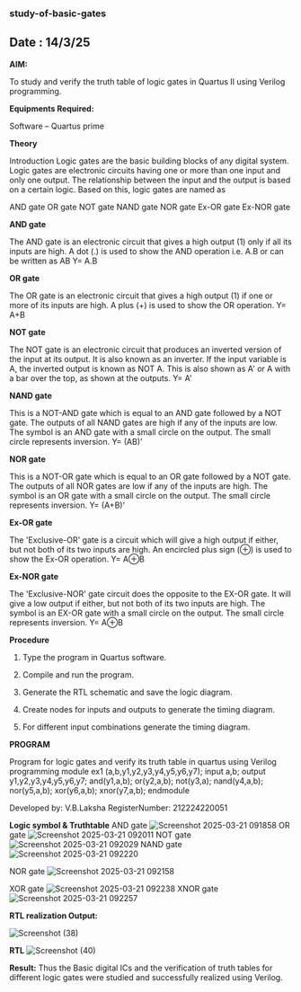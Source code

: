 ### study-of-basic-gates
## Date : 14/3/25
**AIM:** 

To study and verify the truth table of logic gates in Quartus II using Verilog programming.

**Equipments Required:**

Software – Quartus prime 

**Theory**

Introduction Logic gates are the basic building blocks of any digital system. Logic gates are electronic circuits having one or more than one input and only one output. The relationship between the input and the output is based on a certain logic. Based on this, logic gates are named as

AND gate OR gate NOT gate NAND gate NOR gate Ex-OR gate Ex-NOR gate

**AND gate**

The AND gate is an electronic circuit that gives a high output (1) only if all its inputs are high. A dot (.) is used to show the AND operation i.e. A.B or can be written as AB
Y= A.B

**OR gate** 

The OR gate is an electronic circuit that gives a high output (1) if one or more of its inputs are high. A plus (+) is used to show the OR operation.
Y= A+B

**NOT gate**

The NOT gate is an electronic circuit that produces an inverted version of the input at its output. It is also known as an inverter. If the input variable is A, the inverted output is known as NOT A. This is also shown as A' or A with a bar over the top, as shown at the outputs.
Y= A'

**NAND gate**

This is a NOT-AND gate which is equal to an AND gate followed by a NOT gate. The outputs of all NAND gates are high if any of the inputs are low. The symbol is an AND gate with a small circle on the output. The small circle represents inversion.
Y= (AB)’

**NOR gate**

This is a NOT-OR gate which is equal to an OR gate followed by a NOT gate. The outputs of all NOR gates are low if any of the inputs are high. The symbol is an OR gate with a small circle on the output. The small circle represents inversion.
Y= (A+B)’

**Ex-OR gate**

The 'Exclusive-OR' gate is a circuit which will give a high output if either, but not both of its two inputs are high. An encircled plus sign (⊕) is used to show the Ex-OR operation.
Y= A⊕B

**Ex-NOR gate**

The 'Exclusive-NOR' gate circuit does the opposite to the EX-OR gate. It will give a low output if either, but not both of its two inputs are high. The symbol is an EX-OR gate with a small circle on the output. The small circle represents inversion.
Y= A⊕B

**Procedure** 

1.	Type the program in Quartus software.

2.	Compile and run the program.

3.	Generate the RTL schematic and save the logic diagram.

4.	Create nodes for inputs and outputs to generate the timing diagram.

5.	For different input combinations generate the timing diagram.


**PROGRAM**

Program for logic gates and verify its truth table in quartus using Verilog programming
module ex1 (a,b,y1,y2,y3,y4,y5,y6,y7);
input a,b;
output  y1,y2,y3,y4,y5,y6,y7;
and(y1,a,b);
or(y2,a,b);
not(y3,a);
nand(y4,a,b);
nor(y5,a,b);
xor(y6,a,b);
xnor(y7,a,b);
endmodule

 Developed by: V.B.Laksha
 RegisterNumber: 212224220051
 
**Logic symbol & Truthtable**
AND gate
![Screenshot 2025-03-21 091858](https://github.com/user-attachments/assets/041cae18-a290-4b6e-a890-21fd2a924c5a)
OR gate
![Screenshot 2025-03-21 092011](https://github.com/user-attachments/assets/1bf0b1e1-587b-414f-af63-557b95ba6325)
NOT gate
![Screenshot 2025-03-21 092029](https://github.com/user-attachments/assets/d92b4680-e284-4e11-8761-c2c3b380a96c)
NAND gate
![Screenshot 2025-03-21 092220](https://github.com/user-attachments/assets/5dbd5aeb-84a4-45b7-b0dd-944251ac526e)

NOR gate
![Screenshot 2025-03-21 092158](https://github.com/user-attachments/assets/87c8bdb8-c935-44de-8dd9-95d8ebd6f5bf)

XOR gate
![Screenshot 2025-03-21 092238](https://github.com/user-attachments/assets/dc85f1c9-4854-44fd-a74a-68dc6a7bba06)
XNOR gate
![Screenshot 2025-03-21 092257](https://github.com/user-attachments/assets/b83e2ba8-2f90-4641-9273-b6441abada8e)

**RTL realization Output:** 

![Screenshot (38)](https://github.com/user-attachments/assets/1dabbc74-621a-4183-9477-2a9271b9e571)

**RTL**
![Screenshot (40)](https://github.com/user-attachments/assets/5f2df3f5-4ba7-4458-986b-28d437d2356d)

**Result:**
Thus the Basic digital ICs and the verification of truth tables for different logic gates were studied and successfully realized using Verilog.


